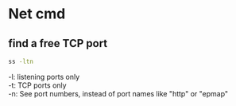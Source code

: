 # Net cmd

## find a free TCP port
```bash
ss -ltn
```
-l: listening ports only\
-t: TCP ports only\
-n: See port numbers, instead of port names like "http" or "epmap"
